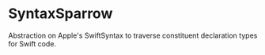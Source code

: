 # SyntaxSparrow
Abstraction on Apple's SwiftSyntax to traverse constituent declaration types for Swift code.
